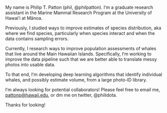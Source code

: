 My name is Philip T. Patton (phil, @philpatton). Iʻm a graduate research assistant in the Marine Mammal Research Program at the University of Hawaiʻi at Mānoa.

Previously, I studied ways to improve estimates of species distribution, aka where we find species, particularly when species interact and when the data contains sampling errors.

Currently, I research ways to improve population assessments of whales that live around the Main Hawaiian Islands. Specifically, Iʻm working to improve the data pipeline such that we are better able to translate messy photos into usable data. 

To that end, Iʻm developing deep learning algorithms that identify individual whales, and possibly estimate volume, from a large photo-ID library.

Iʻm always looking for potential collaborators! Please feel free to email me, pattonp@hawaii.edu, or dm me on twitter, @philidota.

Thanks for looking! 

<!---
philpatton/philpatton is a ✨ special ✨ repository because its `README.md` (this file) appears on your GitHub profile.
You can click the Preview link to take a look at your changes.
--->
